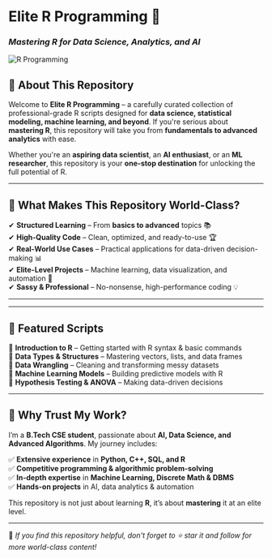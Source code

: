 # **Elite R Programming** 🚀  
### *Mastering R for Data Science, Analytics, and AI*  

![R Programming](https://miro.medium.com/v2/resize:fit:1400/format:webp/1*FDbINRT8ix1VK6HPjEfbVQ.jpeg)  

## **🌟 About This Repository**   
Welcome to **Elite R Programming** – a carefully curated collection of professional-grade R scripts designed for **data science, statistical modeling, machine learning, and beyond**. If you're serious about **mastering R**, this repository will take you from **fundamentals to advanced analytics** with ease.  

Whether you're an **aspiring data scientist**, an **AI enthusiast**, or an **ML researcher**, this repository is your **one-stop destination** for unlocking the full potential of R.  

---

## **🚀 What Makes This Repository World-Class?**  
✔ **Structured Learning** – From **basics to advanced** topics 📚  
✔ **High-Quality Code** – Clean, optimized, and ready-to-use 🏆  
✔ **Real-World Use Cases** – Practical applications for data-driven decision-making 📊  
✔ **Elite-Level Projects** – Machine learning, data visualization, and automation 🚀  
✔ **Sassy & Professional** – No-nonsense, high-performance coding 💡  

---


---

## **🎯 Featured Scripts**  
📌 **Introduction to R** – Getting started with R syntax & basic commands  
📌 **Data Types & Structures** – Mastering vectors, lists, and data frames  
📌 **Data Wrangling** – Cleaning and transforming messy datasets  
📌 **Machine Learning Models** – Building predictive models with R  
📌 **Hypothesis Testing & ANOVA** – Making data-driven decisions  

---

## **💎 Why Trust My Work?**  
I’m a **B.Tech CSE student**, passionate about **AI, Data Science, and Advanced Algorithms**. My journey includes:  

✅ **Extensive experience** in **Python, C++, SQL, and R**  
✅ **Competitive programming & algorithmic problem-solving**  
✅ **In-depth expertise** in **Machine Learning, Discrete Math & DBMS**  
✅ **Hands-on projects** in AI, data analytics & automation  

This repository is not just about learning **R**, it’s about **mastering** it at an elite level.  

---

🚀 *If you find this repository helpful, don't forget to ⭐ star it and follow for more world-class content!*  
